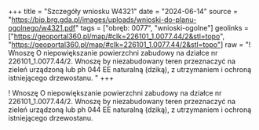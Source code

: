+++
title = "Szczegóły wniosku W4321"
date = "2024-06-14"
source = "https://bip.brg.gda.pl/images/uploads/wnioski-do-planu-ogolnego/w4321.pdf"
tags = ["obręb: 0077", "wnioski-ogolne"]
geolinks = ["https://geoportal360.pl/map/#clk=226101_1.0077.44/2&stl=topo", "https://geoportal360.pl/map/#clk=226101_1.0077.44/2&stl=topo"]
raw = "! Wnoszę O niepowiększanie powierzchni zabudowy na działce nr 226101_1.0077.44/2. Wnoszę by niezabudowany teren przeznaczyć na zieleń urządzoną lub ph 044 EE naturalną (dziką), z utrzymaniem i ochroną istniejącego drzewostanu. "
+++

! Wnoszę O niepowiększanie powierzchni zabudowy na działce nr
226101_1.0077.44/2. Wnoszę by niezabudowany teren przeznaczyć na zieleń urządzoną lub
ph 044 EE
naturalną (dziką), z utrzymaniem i ochroną istniejącego drzewostanu.



